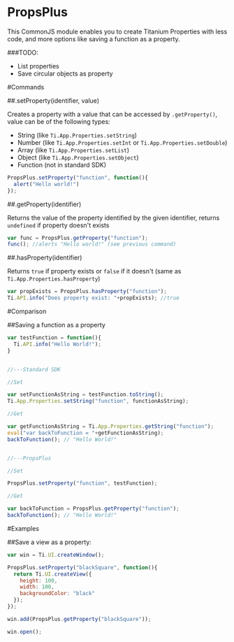 PropsPlus
=========

This CommonJS module enables you to create Titanium Properties with less code, and more options like saving a function as a property.

###TODO:
- List properties
- Save circular objects as property

#Commands

##.setProperty(identifier, value)

Creates a property with a value that can be accessed by ```.getProperty()```, value can be of the following types:

- String (like ```Ti.App.Properties.setString```)
- Number (like ```Ti.App.Properties.setInt``` or ```Ti.App.Properties.setDouble```)
- Array (like ```Ti.App.Properties.setList```)
- Object (like ```Ti.App.Properties.setObject```)
- Function (not in standard SDK)

```javascript
PropsPlus.setProperty("function", function(){
  alert("Hello world!")
});
```

##.getProperty(identifier)

Returns the value of the property identified by the given identifier, returns ```undefined``` if property doesn't exists

```javascript
var func = PropsPlus.getProperty("function");
func(); //alerts "Hello world!" (see previous command)
```

##.hasProperty(identifier)

Returns ```true``` if property exists or ```false``` if it doesn't (same as ```Ti.App.Properties.hasProperty```)

```javascript
var propExists = PropsPlus.hasProperty("function");
Ti.API.info("Does property exist: "+propExists); //true
```

#Comparison

##Saving a function as a property

```javascript
var testFunction = function(){
  Ti.API.info("Hello World!");
}


//---Standard SDK

//Set

var setFunctionAsString = testFunction.toString();
Ti.App.Properties.setString("function", functionAsString);

//Get

var getFunctionAsString = Ti.App.Properties.getString("function");
eval("var backToFunction = "+getFunctionAsString);
backToFunction(); // "Hello World!"


//---PropsPlus

//Set

PropsPlus.setProperty("function", testFunction);

//Get

var backToFunction = PropsPlus.getProperty("function");
backToFunction(); // "Hello World!"

```

#Examples

##Save a view as a property:

```javascript
var win = Ti.UI.createWindow();

PropsPlus.setProperty("blackSquare", function(){
  return Ti.UI.createView({
    height: 100,
    width: 100,
    backgroundColor: "black"
  });
});

win.add(PropsPlus.getProperty("blackSquare"));

win.open();
```
